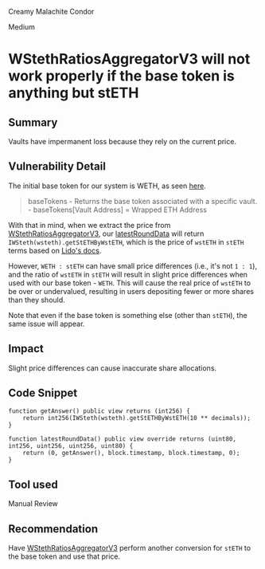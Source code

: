 Creamy Malachite Condor

Medium

# WStethRatiosAggregatorV3 will not work properly if the base token is anything but stETH

## Summary
Vaults have impermanent loss because they rely on the current price.

## Vulnerability Detail
The initial base token for our system is WETH, as seen [here](https://mellowprotocol.notion.site/Contracts-deployment-4cd6b91d9aef416291eb510d898f3841).

> baseTokens - Returns the base token associated with a specific vault. - baseTokens[Vault Address] = Wrapped ETH Address

With that in mind, when we extract the price from [WStethRatiosAggregatorV3](), our [latestRoundData](https://github.com/sherlock-audit/2024-06-mellow/blob/main/mellow-lrt/src/oracles/WStethRatiosAggregatorV3.sol#L19) will return `IWSteth(wsteth).getStETHByWstETH`, which is the price of `wstETH` in `stETH` terms based on [Lido's docs](https://docs.lido.fi/contracts/wsteth/#getstethbywsteth). 

However, `WETH : stETH` can have small price differences (i.e., it's not `1 : 1`), and the ratio of `wstETH` in `stETH` will result in slight price differences when used with our base token - `WETH`. This will cause the real price of `wstETH` to be over or undervalued, resulting in users depositing fewer or more shares than they should.

Note that even if the base token is something else (other than `stETH`), the same issue will appear.

## Impact
Slight price differences can cause inaccurate share allocations.

## Code Snippet
```solidity
function getAnswer() public view returns (int256) {
    return int256(IWSteth(wsteth).getStETHByWstETH(10 ** decimals));
}

function latestRoundData() public view override returns (uint80, int256, uint256, uint256, uint80) {
    return (0, getAnswer(), block.timestamp, block.timestamp, 0);
}
```

## Tool used
Manual Review

## Recommendation
Have [WStethRatiosAggregatorV3](https://github.com/sherlock-audit/2024-06-mellow/blob/main/mellow-lrt/src/oracles/WStethRatiosAggregatorV3.sol) perform another conversion for `stETH` to the base token and use that price.